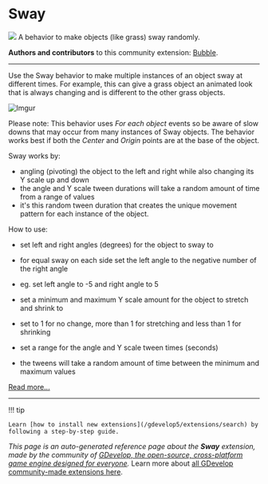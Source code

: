 # Sway

<img src="https://resources.gdevelop-app.com/assets/Icons/swap-horizontal-variant.svg" class="extension-icon"></img>
A behavior to make objects (like grass) sway randomly.

**Authors and contributors** to this community extension: [Bubble](https://gd.games/Bubble).

---

Use the Sway behavior to make multiple instances of an object sway at different times. For example, this can give a grass object an animated look that is always changing and is different to the other grass objects.


![Imgur](https://i.imgur.com/dOyTgbN.gifv)


Please note:
This behavior uses *For each object* events so be aware of slow downs that may occur from many instances of Sway objects.
The behavior works best if both the *Center* and *Origin* points are at the base of the object.

Sway works by:

- angling (pivoting) the object to the left and right while also changing its Y scale up and down
- the angle and Y scale tween durations will take a random amount of time from a range of values
- it's this random tween duration that creates the unique movement pattern for each instance of the object.

How to use:

- set left and right angles (degrees) for the object to sway to
- for equal sway on each side set the left angle to the negative number of the right angle
- eg. set left angle to -5 and right angle to 5


- set a minimum and maximum Y scale amount for the object to stretch and shrink to
- set to 1 for no change, more than 1 for stretching and less than 1 for shrinking


- set a range for the angle and Y scale tween times (seconds)
- the tweens will take a random amount of time between the minimum and maximum values


[Read more...](https://liluo.io/bubble/swayexamples)

---

!!! tip

    Learn [how to install new extensions](/gdevelop5/extensions/search) by following a step-by-step guide.

*This page is an auto-generated reference page about the **Sway** extension, made by the community of [GDevelop, the open-source, cross-platform game engine designed for everyone](https://gdevelop.io/).* Learn more about [all GDevelop community-made extensions here](/gdevelop5/extensions).